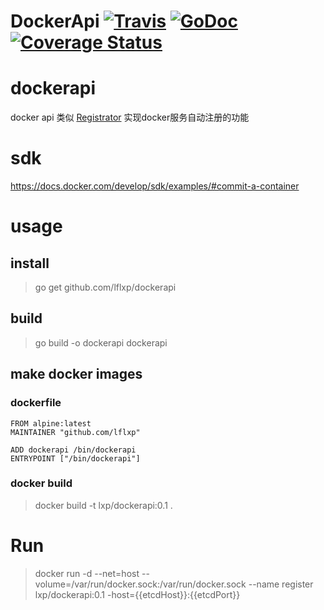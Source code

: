 # DockerApi [![Travis](https://travis-ci.org/lflxp/dockerapi.svg?branch=master)](https://api.travis-ci.org/lflxp/dockerapi) [![GoDoc](https://godoc.org/github.com/lflxp/dockerapi?status.svg)](https://godoc.org/github.com/lflxp/dockerapi) [![Coverage Status](https://coveralls.io/repos/github/lflxp/dockerapi/badge.svg?branch=master)](https://coveralls.io/github/lflxp/dockerapi?branch=master)
# dockerapi
docker api 
类似 [Registrator](https://github.com/gliderlabs/registrator) 实现docker服务自动注册的功能

# sdk
https://docs.docker.com/develop/sdk/examples/#commit-a-container

# usage

## install

> go get github.com/lflxp/dockerapi

## build

> go build -o dockerapi dockerapi

## make docker images

### dockerfile

```
FROM alpine:latest
MAINTAINER "github.com/lflxp"

ADD dockerapi /bin/dockerapi
ENTRYPOINT ["/bin/dockerapi"]
```

### docker build

> docker build -t lxp/dockerapi:0.1 .

# Run

> docker run -d --net=host --volume=/var/run/docker.sock:/var/run/docker.sock --name register lxp/dockerapi:0.1 -host={{etcdHost}}:{{etcdPort}}